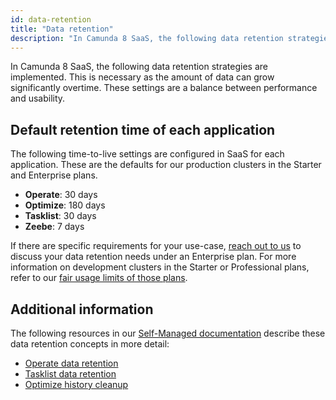 ```yaml
---
id: data-retention
title: "Data retention"
description: "In Camunda 8 SaaS, the following data retention strategies are implemented. This is necessary as the amount of data can grow significantly over time."
---
```


In Camunda 8 SaaS, the following data retention strategies are implemented. This is necessary as the amount of data can grow significantly overtime. These settings are a balance between performance and usability.

## Default retention time of each application

The following time-to-live settings are configured in SaaS for each application. These are the defaults for our production clusters in the Starter and Enterprise plans.

- **Operate**: 30 days
- **Optimize**: 180 days
- **Tasklist**: 30 days
- **Zeebe**: 7 days

If there are specific requirements for your use-case, [reach out to us](/reference/contact.md) to discuss your data retention needs under an Enterprise plan.
For more information on development clusters in the Starter or Professional plans, refer to our [fair usage limits of those plans](https://camunda.com/legal/fair-usage-limits-for-starter-plan/).

## Additional information

The following resources in our [Self-Managed documentation](../../self-managed/about-self-managed.md) describe these data retention concepts in more detail:

- [Operate data retention](/self-managed/operate-deployment/data-retention.md)
- [Tasklist data retention](/self-managed/tasklist-deployment/data-retention.md)
- [Optimize history cleanup](/self-managed/optimize-deployment/advanced-features/engine-data-deletion.md)
